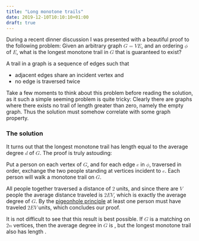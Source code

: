 ```yaml
---
title: "Long monotone trails"
date: 2019-12-10T10:10:10+01:00
draft: true
---
```


During a recent dinner discussion I was presented with a beautiful proof to the
following problem: Given an arbitrary graph <math><mi>G</mi> <mo>=</mo> (<mi>V</mi>, <mi>E</mi>)</math>, and an
ordering <math><mi>ϕ</mi></math> of <math><mi>E</mi></math>, what is the longest monotone trail
in <math><mi>G</mi></math> that is guaranteed to exist?

<!--more-->

A trail in a graph is a sequence of edges such that

 * adjacent edges share an incident vertex and
 * no edge is traversed twice

Take a few moments to think about this problem before reading the solution, as
it such a simple seeming problem is quite tricky: Clearly there are graphs where
there exists no trail of length greater than zero, namely the empty graph. Thus
the solution must somehow correlate with some graph property.

### The solution

It turns out that the longest monotone trail has length equal to the average
degree <math><mover><mi>d</mi> &#x203E;</mover></math> of <math><mi>G</mi></math>. The proof is truly
astouding:

Put a person on each vertex of <math><mi>G</mi></math>, and for each edge <math><mi>e</mi></math>
in <math><mi>ϕ</mi></math>, traversed in order, exchange the two people standing at
vertices incident to <math><mi>e</mi></math>. Each person will walk a monotone trail on
<math><mi>G</mi></math>.

All people together traversed a distance of <math><mi>2</mi> * |E|</math> units,
and since there are <math>|<mi>V</mi>|</math> people the average distance
traveled is <math><mi>2</mi> * |<mi>E</mi>| / |<mi>V</mi>|</math>, which is
exactly the average degree of <math><mi>G</mi></math>. By the [pigeonhole
principle](https://en.wikipedia.org/wiki/Pigeonhole_principle) at least one
person must have traveled <math><mi>2</mi> * |<mi>E</mi>| / |<mi>V</mi>|</math>
units, which concludes our proof.

It is not difficult to see that this result is best possible. If
<math><mi>G</mi></math> is a matching on <math><mi>2</mi> <mi>n</mi></math>
vertices, then the average degree in <math><mi>G</mi></math> is <math>1</math>,
but the longest monotone trail also has length <math>1</math>.
